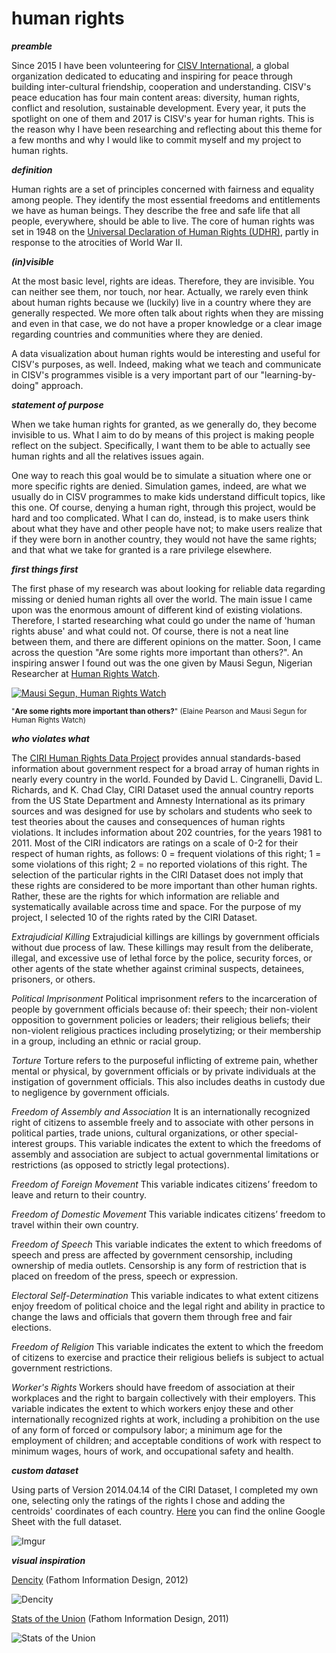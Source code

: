 
# human rights

***preamble***

Since 2015 I have been volunteering for [CISV International](http://www.cisv.org), a global organization dedicated to educating and inspiring for peace through building inter-cultural friendship, cooperation and understanding. CISV's peace education has four main content areas: diversity, human rights, conflict and resolution, sustainable development. Every year, it puts the spotlight on one of them and 2017 is CISV's year for human rights. This is the reason why I have been researching and reflecting about this theme for a few months and why I would like to commit myself and my project to human rights.

***definition***

Human rights are a set of principles concerned with fairness and equality among people. They identify the most essential freedoms and entitlements we have as human beings. They describe the free and safe life that all people, everywhere, should be able to live. The core of human rights was set in 1948 on the [Universal Declaration of Human Rights (UDHR)](http://www.un.org/en/universal-declaration-human-rights/), partly in response to the atrocities of World War II.

***(in)visible***

At the most basic level, rights are ideas. Therefore, they are invisible. You can neither see them, nor touch, nor hear. Actually, we rarely even think about human rights because we (luckily) live in a country where they are generally respected. We more often talk about rights when they are missing and even in that case, we do not have a proper knowledge or a clear image regarding countries and communities where they are denied.

A data visualization about human rights would be interesting and useful for CISV's purposes, as well. Indeed, making what we teach and communicate in CISV's programmes visible is a very important part of our "learning-by-doing" approach.

***statement of purpose***

When we take human rights for granted, as we generally do, they become invisible to us. What I aim to do by means of this project is making people reflect on the subject. Specifically, I want them to be able to actually see human rights and all the relatives issues again. 

One way to reach this goal would be to simulate a situation where one or more specific rights are denied. Simulation games, indeed, are what we usually do in CISV programmes to make kids understand difficult topics, like this one. Of course, denying a human right, through this project, would be hard and too complicated. What I can do, instead, is to make users think about what they have and other people have not; to make users realize that if they were born in another country, they would not have the same rights; and that what we take for granted is a rare privilege elsewhere. 

***first things first***

The first phase of my research was about looking for reliable data regarding missing or denied human rights all over the world. The main issue I came upon was the enormous amount of different kind of existing violations. Therefore, I started researching what could go under the name of 'human rights abuse' and what could not. Of course, there is not a neat line between them, and there are different opinions on the matter. Soon, I came across the question "Are some rights more important than others?". An inspiring answer I found out was the one given by Mausi Segun, Nigerian Researcher at [Human Rights Watch](https://www.hrw.org).

[![Mausi Segun, Human Rights Watch](http://i.imgur.com/smIb0xG.png)](https://www.youtube.com/watch?v=1KNLS1WZkZA "Are some rights more important than others?")

<sub>"**Are some rights more important than others?**" (Elaine Pearson and Mausi Segun for Human Rights Watch)</sub>

***who violates what***

The [CIRI Human Rights Data Project](http://www.humanrightsdata.com) provides annual standards-based information about government respect for a broad array of human rights in nearly every country in the world. Founded by David L. Cingranelli, David L. Richards, and K. Chad Clay, CIRI Dataset used the annual country reports from the US State Department and Amnesty International as its primary sources and was designed for use by scholars and students who seek to test theories about the causes and consequences of human rights violations. It includes information about 202 countries, for the years 1981 to 2011. 
Most of the CIRI indicators are ratings on a scale of 0-2 for their respect of human rights, as follows: 0 = frequent violations of this right; 1 = some violations of this right; 2 = no reported violations of this right.
The selection of the particular rights in the CIRI Dataset does not imply that these rights are considered to be more important than other human rights. Rather, these are the rights for which information are reliable and systematically available across time and space. For the purpose of my project, I selected 10 of the rights rated by the CIRI Dataset.

*Extrajudicial Killing* Extrajudicial killings are killings by government officials without due process of law. These killings may result from the deliberate, illegal, and excessive use of lethal force by the police, security forces, or other agents of the state whether against criminal suspects, detainees, prisoners, or others.

*Political Imprisonment* Political imprisonment refers to the incarceration of people by government officials because of: their speech; their non-violent opposition to government policies or leaders; their religious beliefs; their non-violent religious practices including proselytizing; or their membership in a group, including an ethnic or racial group.

*Torture* Torture refers to the purposeful inflicting of extreme pain, whether mental or physical, by government officials or by private individuals at the instigation of government officials. This also includes deaths in custody due to negligence by government officials.

*Freedom of Assembly and Association* It is an internationally recognized right of citizens to assemble freely and to associate with other persons in political parties, trade unions, cultural organizations, or other special-interest groups. This variable indicates the extent to which the freedoms of assembly and association are subject to actual governmental limitations or restrictions (as opposed to strictly legal protections).

*Freedom of Foreign Movement* This variable indicates citizens’ freedom to leave and return to their country.

*Freedom of Domestic Movement* This variable indicates citizens’ freedom to travel within their own country.

*Freedom of Speech* This variable indicates the extent to which freedoms of speech and press are affected by government censorship, including ownership of media outlets. Censorship is any form of restriction that is placed on freedom of the press, speech or expression.

*Electoral Self-Determination* This variable indicates to what extent citizens enjoy freedom of political choice and the legal right and ability in practice to change the laws and officials that govern them through free and fair elections.

*Freedom of Religion* This variable indicates the extent to which the freedom of citizens to exercise and practice their religious beliefs is subject to actual government restrictions.

*Worker's Rights* Workers should have freedom of association at their workplaces and the right to bargain collectively with their employers. This variable indicates the extent to which workers enjoy these and other internationally recognized rights at work, including a prohibition on the use of any form of forced or compulsory labor; a minimum age for the employment of children; and acceptable conditions of work with respect to minimum wages, hours of work, and occupational safety and health.

***custom dataset***

Using parts of Version 2014.04.14 of the CIRI Dataset, I completed my own one, selecting only the ratings of the rights I chose and adding the centroids' coordinates of each country. [Here](https://docs.google.com/spreadsheets/d/1hsnSWgK8jHz0BzqtMcSEsTRxp33EVtvDSPcBvoAzpJU/edit?usp=sharing) you can find the online Google Sheet with the full dataset.

![Imgur](http://i.imgur.com/xLEFA2p.png)

***visual inspiration***

[Dencity](https://fathom.info/notebook/1981/) (Fathom Information Design, 2012)

![Dencity](https://fathom.info/uploads/2011/09/110923_worldL.png)

[Stats of the Union](https://fathom.info/indicators/) (Fathom Information Design, 2011)

![Stats of the Union](https://fathom.info/uploads/2017/01/sotu-sg6.jpg)
